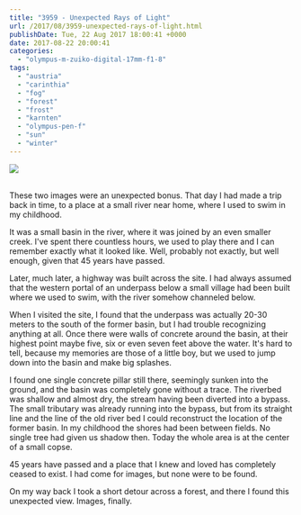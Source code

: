 ```yaml
---
title: "3959 - Unexpected Rays of Light"
url: /2017/08/3959-unexpected-rays-of-light.html
publishDate: Tue, 22 Aug 2017 18:00:41 +0000
date: 2017-08-22 20:00:41
categories: 
  - "olympus-m-zuiko-digital-17mm-f1-8"
tags: 
  - "austria"
  - "carinthia"
  - "fog"
  - "forest"
  - "frost"
  - "karnten"
  - "olympus-pen-f"
  - "sun"
  - "winter"
---
```

<div class="container">
<div class="center"><a target="_blank" href="https://d25zfm9zpd7gm5.cloudfront.net/1200x1200/2016/20161226_150425_lr.jpg"><img class="webfeedsFeaturedVisual" src="https://d25zfm9zpd7gm5.cloudfront.net/0600x0600/2016/20161226_150425_lr.jpg" /></a></div>
</div>
<br />

These two images were an unexpected bonus. That day I had made a trip back in time, to a place at a small river near home, where I used to swim in my childhood. 

It was a small basin in the river, where it was joined by an even smaller creek. I've spent there countless hours, we used to play there and I can remember exactly what it looked like. Well, probably not exactly, but well enough, given that 45 years have passed.

<a target="_blank" href="https://d25zfm9zpd7gm5.cloudfront.net/1200x1200/2016/20161226_150134_lr.jpg"><img style="margin: 0pt 0px 0pt 10px; float: right;" src="https://d25zfm9zpd7gm5.cloudfront.net/0150x0150/2016/20161226_150134_lr.jpg" alt="" border="0" /></a> Later, much later, a highway was built across the site. I had always assumed that the western portal of an underpass below a small village had been built where we used to swim, with the river somehow channeled below.

When I visited the site, I found that the underpass was actually 20-30 meters to the south of the former basin, but I had trouble recognizing anything at all. Once there were walls of concrete around the basin, at their highest point maybe five, six or even seven feet above the water. It's hard to tell, because my memories are those of a little boy, but we used to jump down into the basin and make big splashes.

I found one single concrete pillar still there, seemingly sunken into the ground, and the basin was completely gone without a trace. The riverbed was shallow and almost dry, the stream having been diverted into a bypass. The small tributary was already running into the bypass, but from its straight line and the line of the old river bed I could reconstruct the location of the former basin. In my childhood the shores had been between fields. No single tree had given us shadow then. Today the whole area is at the center of a small copse. 

45 years have passed and a place that I knew and loved has completely ceased to exist. I had come for images, but none were to be found.

On my way back I took a short detour across a forest, and there I found this unexpected view. Images, finally.
